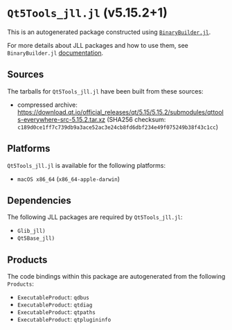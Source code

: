 # `Qt5Tools_jll.jl` (v5.15.2+1)

This is an autogenerated package constructed using [`BinaryBuilder.jl`](https://github.com/JuliaPackaging/BinaryBuilder.jl).

For more details about JLL packages and how to use them, see `BinaryBuilder.jl` [documentation](https://juliapackaging.github.io/BinaryBuilder.jl/dev/jll/).

## Sources

The tarballs for `Qt5Tools_jll.jl` have been built from these sources:

* compressed archive: https://download.qt.io/official_releases/qt/5.15/5.15.2/submodules/qttools-everywhere-src-5.15.2.tar.xz (SHA256 checksum: `c189d0ce1ff7c739db9a3ace52ac3e24cb8fd6dbf234e49f075249b38f43c1cc`)

## Platforms

`Qt5Tools_jll.jl` is available for the following platforms:

* `macOS x86_64` (`x86_64-apple-darwin`)

## Dependencies

The following JLL packages are required by `Qt5Tools_jll.jl`:

* `Glib_jll)`
* `Qt5Base_jll)`

## Products

The code bindings within this package are autogenerated from the following `Products`:

* `ExecutableProduct`: `qdbus`
* `ExecutableProduct`: `qtdiag`
* `ExecutableProduct`: `qtpaths`
* `ExecutableProduct`: `qtplugininfo`
